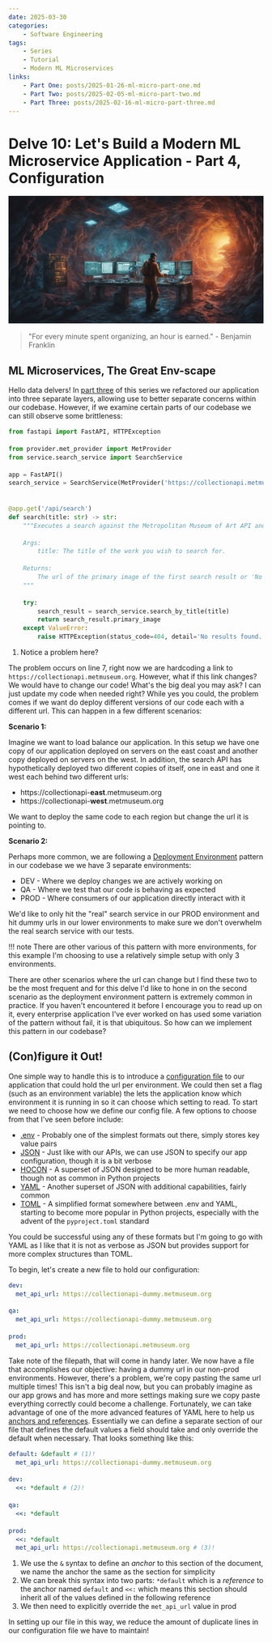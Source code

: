 ```yaml
---
date: 2025-03-30
categories:
    - Software Engineering
tags: 
    - Series 
    - Tutorial
    - Modern ML Microservices
links:
    - Part One: posts/2025-01-26-ml-micro-part-one.md
    - Part Two: posts/2025-02-05-ml-micro-part-two.md
    - Part Three: posts/2025-02-16-ml-micro-part-three.md
---
```


# Delve 10: Let's Build a Modern ML Microservice Application - Part 4, Configuration

![Banner](../assets/images/banners/delve10.png)

> "For every minute spent organizing, an hour is earned." - Benjamin Franklin

## ML Microservices, The Great Env-scape

Hello data delvers! In [part three](2025-02-16-ml-micro-part-three.md) of this series we refactored our application into three separate layers, allowing use to better separate concerns within our codebase. However, if we examine certain parts of our codebase we can still observe some brittleness:
<!-- more -->

```python title="src/main.py" linenums="1" hl_lines="7"
from fastapi import FastAPI, HTTPException

from provider.met_provider import MetProvider
from service.search_service import SearchService

app = FastAPI()
search_service = SearchService(MetProvider('https://collectionapi.metmuseum.org'))# (1)!


@app.get('/api/search')
def search(title: str) -> str:
    """Executes a search against the Metropolitan Museum of Art API and returns the url of the primary image of the first search result.

    Args:
        title: The title of the work you wish to search for.

    Returns:
        The url of the primary image of the first search result or 'No results found.' if no search results are found.
    """

    try:
        search_result = search_service.search_by_title(title)
        return search_result.primary_image
    except ValueError:
        raise HTTPException(status_code=404, detail='No results found.')
```

1. Notice a problem here?

The problem occurs on line 7, right now we are hardcoding a link to `https://collectionapi.metmuseum.org`. However, what if this link changes? We would have to change our code! What's the big deal you may ask? I can just update my code when needed right? While yes you could, the problem comes if we want do deploy different versions of our code each with a different url. This can happen in a few different scenarios:

**Scenario 1:**

Imagine we want to load balance our application. In this setup we have one copy of our application deployed on servers on the east coast and another copy deployed on servers on the west. In addition, the search API has hypothetically deployed two different copies of itself, one in east and one it west each behind two different urls:

* https://collectionapi-**east**.metmuseum.org
* https://collectionapi-**west**.metmuseum.org

We want to deploy the same code to each region but change the url it is pointing to.

**Scenario 2:**

Perhaps more common, we are following a [Deployment Environment](https://en.wikipedia.org/wiki/Deployment_environment) pattern in our codebase we we have 3 separate environments:

* DEV - Where we deploy changes we are actively working on
* QA - Where we test that our code is behaving as expected
* PROD - Where consumers of our application directly interact with it

We'd like to only hit the "real" search service in our PROD environment and hit dummy urls in our lower environments to make sure we don't overwhelm the real search service with our tests.

!!! note
    There are other various of this pattern with more environments, for this example I'm choosing to use a relatively simple setup with only 3 environments.

There are other scenarios where the url can change but I find these two to be the most frequent and for this delve I'd like to hone in on the second scenario as the deployment environment pattern is extremely common in practice. If you haven't encountered it before I encourage you to read up on it, every enterprise application I've ever worked on has used some variation of the pattern without fail, it is that ubiquitous. So how can we implement this pattern in our codebase?

## (Con)figure it Out!

One simple way to handle this is to introduce a [configuration file](https://en.wikipedia.org/wiki/Configuration_file) to our application that could hold the url per environment. We could then set a flag (such as an environment variable) the lets the application know which environment it is running in so it can choose which setting to read. To start we need to choose how we define our config file. A few options to choose from that I've seen before include:

* [.env](https://github.com/theskumar/python-dotenv) - Probably one of the simplest formats out there, simply stores key value pairs
* [JSON](https://en.wikipedia.org/wiki/JSON) - Just like with our APIs, we can use JSON to specify our app configuration, though it is a bit verbose
* [HOCON](https://github.com/lightbend/config/blob/main/HOCON.md) - A superset of JSON designed to be more human readable, though not as common in Python projects
* [YAML](https://en.wikipedia.org/wiki/YAML) - Another superset of JSON with additional capabilities, fairly common
* [TOML](https://en.wikipedia.org/wiki/TOML) - A simplified format somewhere between .env and YAML, starting to become more popular in Python projects, especially with the advent of the `pyproject.toml` standard

You could be successful using any of these formats but I'm going to go with YAML as I like that it is not as verbose as JSON but provides support for more complex structures than TOML.

To begin, let's create a new file to hold our configuration:

```yaml title="src/config/shared/config/config.yaml" linenums="1"
dev: 
  met_api_url: https://collectionapi-dummy.metmuseum.org

qa:
  met_api_url: https://collectionapi-dummy.metmuseum.org

prod:
  met_api_url: https://collectionapi.metmuseum.org
```

Take note of the filepath, that will come in handy later. We now have a file that accomplishes our objective: having a dummy url in our non-prod environments. However, there's a problem, we're copy pasting the same url multiple times! This isn't a big deal now, but you can probably imagine as our app grows and has more and more settings making sure we copy paste everything correctly could become a challenge. Fortunately, we can take advantage of one of the more advanced features of YAML here to help us [anchors and references](https://en.wikipedia.org/wiki/YAML#Advanced_components). Essentially we can define a separate section of our file that defines the default values a field should take and only override the default when necessary. That looks something like this:

```yaml title="src/config/shared/config/config.yaml" linenums="1"
default: &default # (1)!
  met_api_url: https://collectionapi-dummy.metmuseum.org

dev: 
  <<: *default # (2)!

qa:
  <<: *default

prod:
  <<: *default
  met_api_url: https://collectionapi.metmuseum.org # (3)!
```

1. We use the `&` syntax to define an *anchor* to this section of the document, we name the anchor the same as the section for simplicity
2. We can break this syntax into two parts: `*default` which is a *reference* to the anchor named `default` and `<<:` which means this section should inherit all of the values defined in the following reference
3. We then need to explicitly override the `met_api_url` value in prod

In setting up our file in this way, we reduce the amount of duplicate lines in our configuration file we have to maintain!